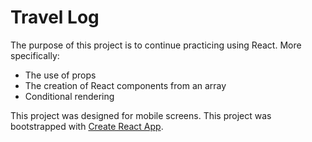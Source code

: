 # Travel Log

The purpose of this project is to continue practicing using React. More specifically:

- The use of props
- The creation of React components from an array
- Conditional rendering

This project was designed for mobile screens.
This project was bootstrapped with [Create React App](https://github.com/facebook/create-react-app).
